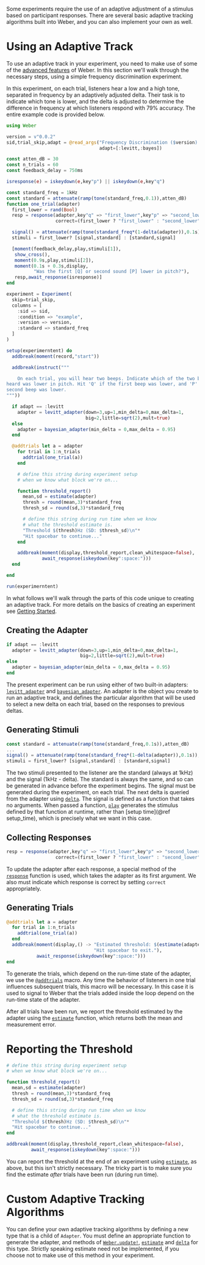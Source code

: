Some experiments require the use of an adaptive adjustment of a stimulus based on participant responses. There are several basic adaptive tracking algorithms built into Weber, and you can also implement your own as well.

# Using an Adaptive Track

To use an adaptive track in your experiment, you need to make use of some of the
[advanced features](advanced.md) of Weber. In this section we'll walk through
the necessary steps, using a simple frequency discrimination experiment.

In this experiment, on each trial, listeners hear a low and a high tone, separated in frequency by an adaptively adjusted delta. Their task is to indicate which tone is lower, and the delta is adjusted to determine the difference in frequency at which listeners respond with 79% accuracy. The entire example code is provided below. 

```julia
using Weber

version = v"0.0.2"
sid,trial_skip,adapt = @read_args("Frequency Discrimination ($version).",
                                  adapt=[:levitt,:bayes])

const atten_dB = 30
const n_trials = 60
const feedback_delay = 750ms

isresponse(e) = iskeydown(e,key"p") || iskeydown(e,key"q")

const standard_freq = 1kHz
const standard = attenuate(ramp(tone(standard_freq,0.1)),atten_dB)
function one_trial(adapter)
  first_lower = rand(Bool)
  resp = response(adapter,key"q" => "first_lower",key"p" => "second_lower",
                  correct=(first_lower ? "first_lower" : "second_lower"))

  signal() = attenuate(ramp(tone(standard_freq*(1-delta(adapter)),0.1s)),atten_dB)
  stimuli = first_lower? [signal,standard] : [standard,signal]

  [moment(feedback_delay,play,stimuli[1]),
   show_cross(),
   moment(0.9s,play,stimuli[2]),
   moment(0.1s + 0.3s,display,
          "Was the first [Q] or second sound [P] lower in pitch?"),
   resp,await_response(isresponse)]
end

experiment = Experiment(
  skip=trial_skip,
  columns = [
    :sid => sid,
    :condition => "example",
    :version => version,
    :standard => standard_freq
  ]
)

setup(experimerntent) do
  addbreak(moment(record,"start"))

  addbreak(instruct("""

    On each trial, you will hear two beeps. Indicate which of the two beeps you
heard was lower in pitch. Hit 'Q' if the first beep was lower, and 'P' if the
second beep was lower.
"""))

  if adapt == :levitt
    adapter = levitt_adapter(down=3,up=1,min_delta=0,max_delta=1,
                             big=2,little=sqrt(2),mult=true)
  else
    adapter = bayesian_adapter(min_delta = 0,max_delta = 0.95)
  end

  @addtrials let a = adapter
    for trial in 1:n_trials
      addtrial(one_trial(a))
    end

    # define this string during experiment setup
    # when we know what block we're on...

    function threshold_report()
      mean,sd = estimate(adapter)
      thresh = round(mean,3)*standard_freq
      thresh_sd = round(sd,3)*standard_freq

      # define this string during run time when we know
      # what the threshold estimate is.
      "Threshold $(thresh)Hz (SD: $thresh_sd)\n"*
      "Hit spacebar to continue..."
    end

    addbreak(moment(display,threshold_report,clean_whitespace=false),
             await_response(iskeydown(key":space:")))
  end

end

run(experimerntent)
```

In what follows we'll walk through the parts of this code unique to creating an adaptive track. For more details on the basics of creating an experiment see [Getting Started](start.md).

## Creating the Adapter
```julia
if adapt == :levitt
  adapter = levitt_adapter(down=3,up=1,min_delta=0,max_delta=1,
                           big=2,little=sqrt(2),mult=true)
else
  adapter = bayesian_adapter(min_delta = 0,max_delta = 0.95)
end
```

The present experiment can be run using either of two built-in adapters: [`levitt_adapter`](@ref) and [`bayesian_adapter`](@ref). An adapter
is the object you create to run an adaptive track, and defines the particular algorithm that will be used to select a new delta on each trial, based on the responses to previous deltas. 

## Generating Stimuli

```julia
const standard = attenuate(ramp(tone(standard_freq,0.1s)),atten_dB)
...
signal() = attenuate(ramp(tone(standard_freq*(1-delta(adapter)),0.1s)),atten_dB)
stimuli = first_lower? [signal,standard] : [standard,signal]
```

The two stimuli presented to the listener are the standard (always at 1kHz) and the signal (1kHz - delta). The standard is always the same, and so can be generated in advance before the experiment begins. The signal must be generated during the experiment, on each trial. The next delta is queried from the adapter using [`delta`](@ref). The signal is defined as a function that takes no arguments. When passed a function, [`play`](@ref) generates the stimulus defined by that function at runtime, rather than [setup time](@ref setup_time), which is precisely what we want in this case.

## Collecting Responses

```julia
resp = response(adapter,key"q" => "first_lower",key"p" => "second_lower",
                  correct=(first_lower ? "first_lower" : "second_lower"))
```

To update the adapter after each response, a special method of the [`response`](@ref) function is used, which takes the adapter as its first argument. We also must indicate which response is correct by setting `correct` appropriately.

## Generating Trials

```julia
@addtrials let a = adapter
  for trial in 1:n_trials
    addtrial(one_trial(a))
  end
  addbreak(moment(display,() -> "Estimated threshold: $(estimate(adapter)[1])\n",
                                "Hit spacebar to exit."),
           await_response(iskeydown(key":space:")))
end
```

To generate the trials, which depend on the run-time state of the adapter, we use the [`@addtrials`](@ref) macro. Any time the behavior of listeners in one trial influences subsequent trials, this macro will be necessary. In this case it is used to signal to Weber that the trials added inside the loop depend on the run-time state of the adapter.

After all trials have been run, we report the threshold estimated by the adapter
using the [`estimate`](@ref) function, which returns both the mean and
measurement error.

# Reporting the Threshold

```julia
# define this string during experiment setup
# when we know what block we're on...

function threshold_report()
  mean,sd = estimate(adapter)
  thresh = round(mean,3)*standard_freq
  thresh_sd = round(sd,3)*standard_freq

  # define this string during run time when we know
  # what the threshold estimate is.
  "Threshold $(thresh)Hz (SD: $thresh_sd)\n"*
  "Hit spacebar to continue..."
end

addbreak(moment(display,threshold_report,clean_whitespace=false),
         await_response(iskeydown(key":space:")))
```

You can report the threshold at the end of an experiment using
[`estimate`](@ref), as above, but this isn't strictly necessary. The tricky part
is to make sure you find the estimate *after* trials have been run (during run
time).

# Custom Adaptive Tracking Algorithms

You can define your own adaptive tracking algorithms by defining a new type that is a child of `Adapter`. You must define an appropriate function to generate the adapter, and methods of [`Weber.update!`](@ref), [`estimate`](@ref) and [`delta`](@ref) for this type. Strictly speaking estimate need not be implemented, if you choose not to make use of this method in your experiment.
